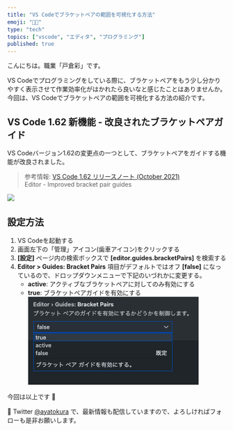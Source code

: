 ```yaml
---
title: "VS Codeでブラケットペアの範囲を可視化する方法"
emoji: "👩‍💻"
type: "tech"
topics: ["vscode", "エディタ", "プログラミング"]
published: true
---
```


こんにちは。職業「戸倉彩」です。

VS Codeでプログラミングをしている際に、ブラケットペアをもう少し分かりやすく表示させて作業効率化がはかれたら良いなと感じたことはありませんか。今回は、VS Codeでブラケットペアの範囲を可視化する方法の紹介です。

## VS Code 1.62 新機能 - 改良されたブラケットペアガイド
VS Codeバージョン1.62の変更点の一つとして、ブラケットペアをガイドする機能が改良されました。
> 参考情報: [VS Code 1.62 リリースノート (October 2021)](https://code.visualstudio.com/updates/v1_62)  
Editor - Improved bracket pair guides  
<img src="https://code.visualstudio.com/assets/updates/1_62/bracket-pair-guides.gif" width="400">

## 設定方法
1. VS Codeを起動する
2. 画面左下の「管理」アイコン(歯車アイコン)をクリックする
3. **[設定]** ページ内の検索ボックスで **[editor.guides.bracketPairs]** を検索する
4. **Editor > Guides: Bracket Pairs** 項目がデフォルトではオフ **[false]** になっているので、ドロップダウンメニューで下記のいづれかに変更する。
    * **active**: アクティブなブラケットペアに対してのみ有効にする
    * **true**: ブラケットペアガイドを有効にする  
![](/images/2021-11-07-1.png)    

今回は以上です 🙌

📱 Twitter [@ayatokura](https://twitter.com/ayatokura) で、最新情報も配信していますので、よろしければフォローも是非お願いします。